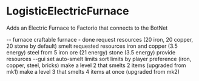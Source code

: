 # LogisticElectricFurnace
Adds an Electric Furnace to Factorio that connects to the BotNet

-- furnace
craftable furnace - done
request resources (20 iron, 20 copper, 20 stone by default)
smelt requested resources
	iron and copper (3.5 energy)
	steel from 5 iron ore (21 energy)
	stone (3.5 energy)
provide resources
--gui
set auto-smelt limits
sort limits by player preference (iron, copper, steel, bricks)
make a level 2 that smelts 2 items (upgraded from mk1)
make a level 3 that smelts 4 items at once (upgraded from mk2)